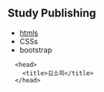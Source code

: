 ## Study Publishing

- [htmls](./docs/htmls/index.html)
- CSSs
- bootstrap

```
  <head>
    <title>김소희</title>
  </head>

```
